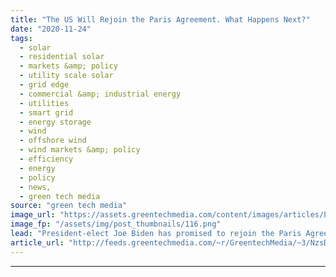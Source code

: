 ```yaml
---
title: "The US Will Rejoin the Paris Agreement. What Happens Next?"
date: "2020-11-24"
tags: 
  - solar
  - residential solar
  - markets &amp; policy
  - utility scale solar
  - grid edge
  - commercial &amp; industrial energy
  - utilities
  - smart grid
  - energy storage
  - wind
  - offshore wind
  - wind markets &amp; policy
  - efficiency
  - energy
  - policy
  - news,
  - green tech media
source: "green tech media"
image_url: "https://assets.greentechmedia.com/content/images/articles/Paris_Agreement_XL.jpg"
image_fp: "/assets/img/post_thumbnails/116.png"
lead: "President-elect Joe Biden has promised to rejoin the Paris Agreement, an international climate accord adopted in December 2015, on his first day in office. Under the agreement’s rules, that means the U.S. will again become a party to the accord just  ..."
article_url: "http://feeds.greentechmedia.com/~r/GreentechMedia/~3/NzsDjDuGBwc/the-u.s-will-rejoin-the-paris-agreement-what-happens-next"
---
```


---
